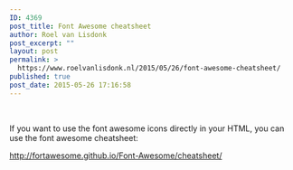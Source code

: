 ```yaml
---
ID: 4369
post_title: Font Awesome cheatsheet
author: Roel van Lisdonk
post_excerpt: ""
layout: post
permalink: >
  https://www.roelvanlisdonk.nl/2015/05/26/font-awesome-cheatsheet/
published: true
post_date: 2015-05-26 17:16:58
---
```

<p>&#160;</p>  <p>If you want to use the font awesome icons directly in your HTML, you can use the font awesome cheatsheet:</p>  <p><a title="http://fortawesome.github.io/Font-Awesome/cheatsheet/" href="http://fortawesome.github.io/Font-Awesome/cheatsheet/">http://fortawesome.github.io/Font-Awesome/cheatsheet/</a></p>